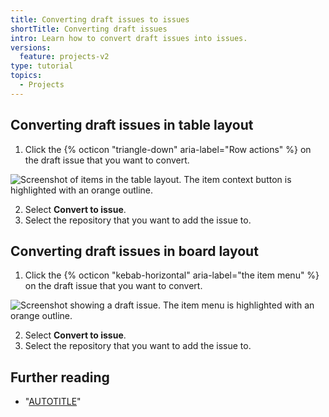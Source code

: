 ```yaml
---
title: Converting draft issues to issues
shortTitle: Converting draft issues
intro: Learn how to convert draft issues into issues.
versions:
  feature: projects-v2
type: tutorial
topics:
  - Projects
---
```


## Converting draft issues in table layout

1. Click the {% octicon "triangle-down" aria-label="Row actions" %} on the draft issue that you want to convert.
  
  ![Screenshot of items in the table layout. The item context button is highlighted with an orange outline.](/assets/images/help/projects-v2/item-context-menu-button-table.png)
  
2. Select **Convert to issue**.
3. Select the repository that you want to add the issue to.

## Converting draft issues in board layout

1. Click the {% octicon "kebab-horizontal" aria-label="the item menu" %} on the draft issue that you want to convert.
  
  ![Screenshot showing a draft issue. The item menu is highlighted with an orange outline.](/assets/images/help/projects-v2/item-context-menu-button-board.png)
  
2. Select **Convert to issue**.
3. Select the repository that you want to add the issue to.

## Further reading

- "[AUTOTITLE](/issues/planning-and-tracking-with-projects/managing-items-in-your-project/adding-items-to-your-project#creating-draft-issues)"
